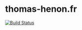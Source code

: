 # thomas-henon.fr
  
[![Build Status](https://travis-ci.org/tounefr/thomas-henon.fr.svg?branch=master)](https://travis-ci.org/tounefr/thomas-henon.fr)